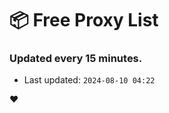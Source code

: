 # :package: Free Proxy List
### Updated every 15 minutes.

- Last updated: `2024-08-10 04:22`

:heart:
